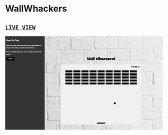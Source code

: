 # WallWhackers
## <code>[LIVE VIEW](https://wallwhackers.netlify.app/)</code>
![](./img/WhallWackers.PNG)


